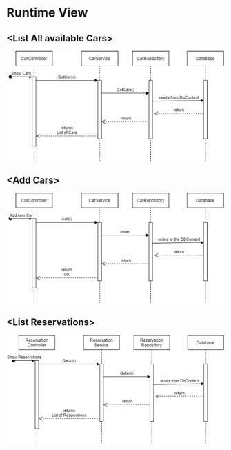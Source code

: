 Runtime View 
============


&lt;List All available Cars&gt;
--------------------------

![1](./images/06-01_Show-Cars.png)

&lt;Add Cars&gt; 
--------------------------

![2](./images/06-02_Add-Cars.png)

&lt;List Reservations&gt; 
-------------------------- 

![3](./images/06-03_Show-Reservations.png)
